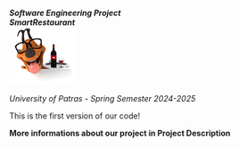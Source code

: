 ***Software Engineering Project***  
***SmartRestaurant***  
![Smart Restaurant Logo](src/main/resources/images/LOGO.png)  

*University of Patras - Spring Semester 2024-2025*  

This is the first version of our code!  

**More informations about our project in Project Description**  
